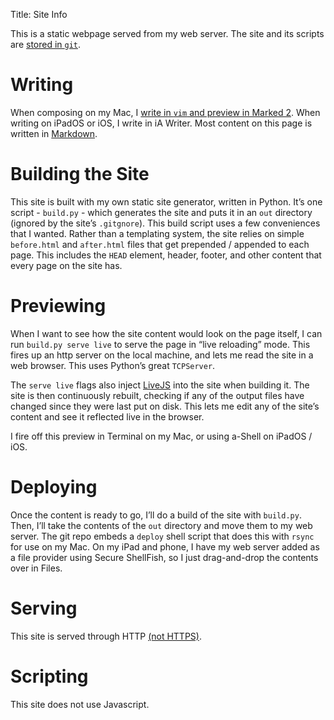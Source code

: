Title: Site Info

This is a static webpage served from my web server. The site and its scripts are [stored in `git`](https://github.com/peterhajas/peterhajas.com/).

# Writing

When composing on my Mac, I [write in `vim` and preview in Marked 2](/blog/marked2_vim.html). When writing on iPadOS or iOS, I write in iA Writer. Most content on this page is written in [Markdown](https://daringfireball.net/projects/markdown/).

# Building the Site

This site is built with my own static site generator, written in Python. It’s one script - `build.py` - which generates the site and puts it in an `out` directory (ignored by the site’s `.gitgnore`). This build script uses a few conveniences that I wanted. Rather than a templating system, the site relies on simple `before.html` and `after.html` files that get prepended / appended to each page. This includes the `HEAD` element, header, footer, and other content that every page on the site has.

# Previewing

When I want to see how the site content would look on the page itself, I can run `build.py serve live` to serve the page in “live reloading” mode. This fires up an http server on the local machine, and lets me read the site in a web browser. This uses Python’s great `TCPServer`.

The `serve live` flags also inject [LiveJS](https://livejs.com) into the site when building it. The site is then continuously rebuilt, checking if any of the output files have changed since they were last put on disk. This lets me edit any of the site’s content and see it reflected live in the browser.

I fire off this preview in Terminal on my Mac, or using a-Shell on iPadOS / iOS.

# Deploying

Once the content is ready to go, I’ll do a build of the site with `build.py`. Then, I’ll take the contents of the `out` directory and move them to my web server. The git repo embeds a `deploy` shell script that does this with `rsync` for use on my Mac. On my iPad and phone, I have my web server added as a file provider using Secure ShellFish, so I just drag-and-drop the contents over in Files.

# Serving

This site is served through HTTP [(not HTTPS)](http://n-gate.com/software/).

# Scripting

This site does not use Javascript.
